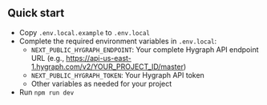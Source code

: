 ## Quick start

- Copy `.env.local.example` to `.env.local`
- Complete the required environment variables in `.env.local`:
  - `NEXT_PUBLIC_HYGRAPH_ENDPOINT`: Your complete Hygraph API endpoint URL (e.g., https://api-us-east-1.hygraph.com/v2/YOUR_PROJECT_ID/master)
  - `NEXT_PUBLIC_HYGRAPH_TOKEN`: Your Hygraph API token
  - Other variables as needed for your project
- Run `npm run dev`
